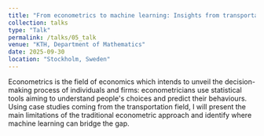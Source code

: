 ```yaml
---
title: "From econometrics to machine learning: Insights from transportation studies"
collection: talks
type: "Talk"
permalink: /talks/05_talk
venue: "KTH, Department of Mathematics"
date: 2025-09-30
location: "Stockholm, Sweden"
---
```


Econometrics is the field of economics which intends to unveil the decision-making process of individuals and firms: econometricians use statistical tools aiming to understand people's choices and predict their behaviours. Using case studies coming from the transportation field, I will present the main limitations of the traditional econometric approach and identify where machine learning can bridge the gap.
